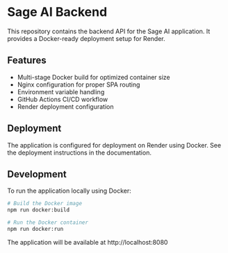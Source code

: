 # Sage AI Backend

This repository contains the backend API for the Sage AI application. It provides a Docker-ready deployment setup for Render.

## Features

- Multi-stage Docker build for optimized container size
- Nginx configuration for proper SPA routing
- Environment variable handling
- GitHub Actions CI/CD workflow
- Render deployment configuration

## Deployment

The application is configured for deployment on Render using Docker. See the deployment instructions in the documentation.

## Development

To run the application locally using Docker:

```bash
# Build the Docker image
npm run docker:build

# Run the Docker container
npm run docker:run
```

The application will be available at http://localhost:8080 